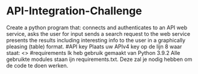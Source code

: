 # API-Integration-Challenge
Create a python program that:      connects and authenticates to an API web service,     asks the user for input     sends a search request to the web service     presents the results including interesting info to the user in a graphically pleasing (table) format.
#API key
Plaats uw APIv4 key op de lijn 8 waar staat: <<plaats hier uw api key>>
#requirements
Ik heb gebruik gemaakt van Python 3.9.2
Alle gebruikte modules staan ijn requirements.txt.
Deze zal je nodig hebben om de code te doen werken.
